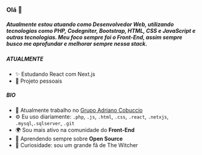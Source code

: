 ### Olá 👋

#####  Atualmente estou atuando como Desenvolvedor Web, utilizando tecnologias como PHP, Codegniter, Bootstrap, HTML, CSS e JavaScript e outras tecnologias. Meu foco sempre foi o Front-End, assim sempre busco me aprofundar e melhorar sempre nessa stack.

##### ATUALMENTE

- ✨ Estudando React com Next.js
- 🌱 Projeto pessoais

##### BIO

- 🏢 Atualmente trabalho no [Grupo Adriano Cobuccio](https://grupoadrianocobuccio.com.br/)
- ⚙️ Eu uso diariamente: `.php`, `.js`, `.html`, `.css`, `.react`, `.netxjs`, `.mysql`,`.sqlserver`, `.git`
- 🌍 Sou mais ativo na comunidade do **Front-End**
- 🌱 Aprendendo sempre sobre **Open Source**
- 🐺 Curiosidade: sou um grande fã de The Witcher
